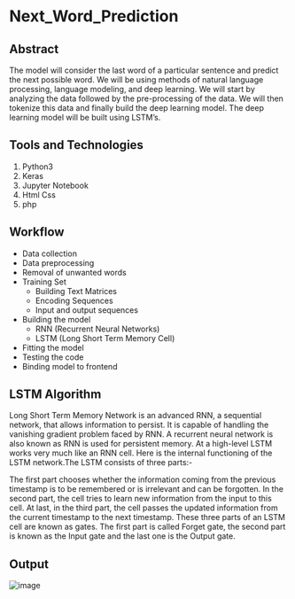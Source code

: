 # Next_Word_Prediction
<h2>Abstract</h2>
The model will consider the last word of a particular sentence and predict the next possible word. We will be using methods of natural language processing, language modeling, and deep learning. We will start by analyzing the data followed by the pre-processing of the data. We will then tokenize this data and finally build the deep learning model. The deep learning model will be built using LSTM’s.
<br>

<h2>Tools and Technologies</h2>
<ol>
  <li>Python3</li>
  <li>Keras</li>
  <li>Jupyter Notebook</li>
  <li>Html Css</li>
  <li>php</li>
</ol>


## Workflow
- Data collection
- Data preprocessing
- Removal of unwanted words
- Training Set <br>
   - Building Text Matrices
   - Encoding Sequences
   - Input and output sequences
- Building the model
   - RNN (Recurrent Neural Networks)
   - LSTM (Long Short Term Memory Cell)
- Fitting the model
- Testing the code
- Binding model to frontend

## LSTM Algorithm
Long Short Term Memory Network is an advanced RNN, a sequential network, that allows information to persist. It is capable of handling the vanishing gradient problem faced by RNN. A recurrent neural network is also known as RNN is used for persistent memory.
At a high-level LSTM works very much like an RNN cell. Here is the internal functioning of the LSTM network.The LSTM  consists of three parts:-

The first part chooses whether the information coming from the previous timestamp is to be remembered or is irrelevant and can be forgotten. In the second part, the cell tries to learn new information from the input to this cell. At last, in the third part, the cell passes the updated information from the current timestamp to the next timestamp.
These three parts of an LSTM cell are known as gates. The first part is called Forget gate, the second part is known as the Input gate and the last one is the Output gate.

## Output
![image](https://user-images.githubusercontent.com/66248163/164761806-76b3a8cc-ca52-46a4-91fe-52a84dd2e9b9.png)

